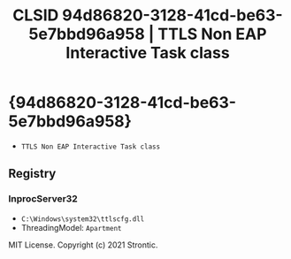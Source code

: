 ﻿---
title: "CLSID 94d86820-3128-41cd-be63-5e7bbd96a958 | TTLS Non EAP Interactive Task class"
excerpt: What is COM-Object CLSID 94d86820-3128-41cd-be63-5e7bbd96a958?
---

# {94d86820-3128-41cd-be63-5e7bbd96a958}

* `TTLS Non EAP Interactive Task class`

## Registry


### InprocServer32

* `C:\Windows\system32\ttlscfg.dll`
* ThreadingModel: `Apartment`

MIT License. Copyright (c) 2021 Strontic.



